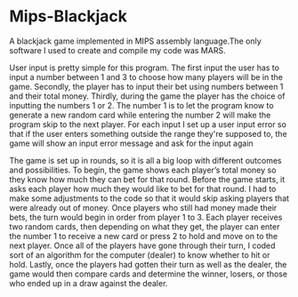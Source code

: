 # Mips-Blackjack
A blackjack game implemented in MIPS assembly language.The only software I used to create and compile my code was MARS.

User input is pretty simple for this program. The first input the user has to input a number
between 1 and 3 to choose how many players will be in the game. Secondly, the player has to
input their bet using numbers between 1 and their total money. Thirdly, during the game the
player has the choice of inputting the numbers 1 or 2. The number 1 is to let the program know
to generate a new random card while entering the number 2 will make the program skip to the
next player. For each input I set up a user input error so that if the user enters something outside
the range they're supposed to, the game will show an input error message and ask for the input
again

The game is set up in rounds, so
it is all a big loop with different outcomes and possibilities. To begin, the game shows each
player’s total money so they know how much they can bet for that round. Before the game starts,
it asks each player how much they would like to bet for that round. I had to make some
adjustments to the code so that it would skip asking players that were already out of money.
Once players who still had money made their bets, the turn would begin in order from player 1 to
3. Each player receives two random cards, then depending on what they get, the player can enter
the number 1 to receive a new card or press 2 to hold and move on to the next player. Once all of
the players have gone through their turn, I coded sort of an algorithm for the computer (dealer) to
know whether to hit or hold. Lastly, once the players had gotten their turn as well as the dealer,
the game would then compare cards and determine the winner, losers, or those who ended up in a
draw against the dealer.

